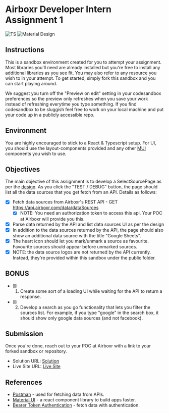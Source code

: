 # Airboxr Developer Intern Assignment 1

![TS](https://img.shields.io/badge/-TypeScript-3178C6?logo=typescript&logoColor=black&logoWidth=25&style=flat-square)
![Material Design](https://img.shields.io/badge/-Material_Design-000?logo=materialdesign&logoColor=757575&logoWidth=25)

## Instructions

This is a sandbox environment created for you to attempt your assignment. Most libraries you'll need are already installed but you're free to install any additional libraries as you see fit. You may also refer to any resource you wish to in your attempt. To get started, simply fork this sandbox and you can start playing around.

We suggest you turn off the "Preview on edit" setting in your codesandbox preferences so the preview only refreshes when you save your work instead of refreshing everytime you type something. If you find codesandbox to be sluggish feel free to work on your local machine and put your code up in a publicly accessible repo.

## Environment

You are highly encouraged to stick to a React & Typescript setup. For UI, you should use the layout-components provided and any other [MUI](https://material-ui.com/) components you wish to use.

## Objectives

The main objective of this assignment is to develop a SelectSourcePage as per the [design](https://drive.google.com/file/d/1aqTierO6Pgvbpn_UkS5Ry9vIXXmy3W-H/view). As you click the "TEST / DEBUG" button, the page should list all the data sources that you get fetch from an API. Details as follows:

- [x] Fetch data sources from Airboxr's REST API - GET https://api.airboxr.com/data/dataSources
  - [x] NOTE: You need an authorization token to access this api. Your POC at Airboxr will provide you this.
- [x] Parse data returned by the API and list data sources UI as per the design
- [x] In addition to the data sources returned by the API, the page should also show an additional data source with the title "Google Sheets".
- [x] The heart icon should let you mark/unmark a source as favourite. Favourite sources should appear before unmarked sources.
- [x] NOTE: the data source logos are not returned by the API currently. Instead, they're provided within this sandbox under the public folder.

## BONUS

- [x] 1. Create some sort of a loading UI while waiting for the API to return a response.
- [x] 2. Develop a search as you go functionality that lets you filter the sources list. For example, if you type "google" in the search box, it should show only google data sources (and not facebook).

## Submission

Once you're done, reach out to your POC at Airboxr with a link to your forked sandbox or repository.

- Solution URL: [Solution](https://github.com/fidellim/Airboxr-Developer-Assignment)
- Live Site URL: [Live Site](https://airboxr-intern-assignment-fidellim.netlify.app/)

## References

- [Postman](https://www.postman.com/) - used for fetching data from APIs.
- [Material UI](https://mui.com/) - a react component library to build apps faster.
- [Bearer Token Authentication](https://youtu.be/PPi9teNKRHY) - fetch data with authentication.
